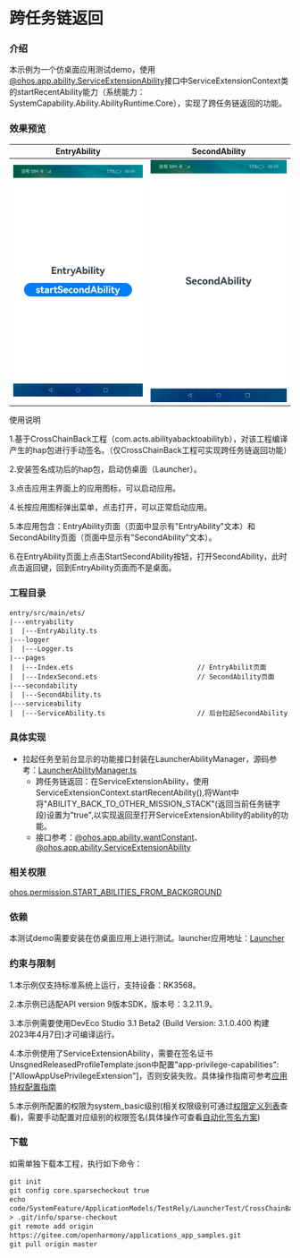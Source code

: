 # 跨任务链返回

### 介绍

本示例为一个仿桌面应用测试demo，使用[@ohos.app.ability.ServiceExtensionAbility](https://gitee.com/openharmony/interface_sdk-js/blob/master/api/@ohos.app.ability.ServiceExtensionAbility.d.ts)接口中ServiceExtensionContext类的startRecentAbility能力（系统能力：SystemCapability.Ability.AbilityRuntime.Core），实现了跨任务链返回的功能。

### 效果预览

| EntryAbility                                        | SecondAbility                                         |
| --------------------------------------------------- | ----------------------------------------------------- |
| ![entryAbility](./screenshots/zh/entryAbility.jpeg) | ![secondAbility](./screenshots/zh/secondAbility.jpeg) |

使用说明

1.基于CrossChainBack工程（com.acts.abilityabacktoabilityb），对该工程编译产生的hap包进行手动签名。（仅CrossChainBack工程可实现跨任务链返回功能）

2.安装签名成功后的hap包，启动仿桌面（Launcher）。

3.点击应用主界面上的应用图标，可以启动应用。

4.长按应用图标弹出菜单，点击打开，可以正常启动应用。

5.本应用包含：EntryAbility页面（页面中显示有"EntryAbility"文本）和SecondAbility页面（页面中显示有"SecondAbility"文本）。

6.在EntryAbility页面上点击StartSecondAbility按钮，打开SecondAbility，此时点击返回键，回到EntryAbility页面而不是桌面。


### 工程目录

```
entry/src/main/ets/
|---entryability
|  |---EntryAbility.ts                         
|---logger
|  |---Logger.ts
|---pages
|  |---Index.ets                               // EntryAbilit页面
|  |---IndexSecond.ets                         // SecondAbility页面
|---secondability
|  |---SecondAbility.ts
|---serviceability
|  |---ServiceAbility.ts                       // 后台拉起SecondAbility
```

### 具体实现

- 拉起任务至前台显示的功能接口封装在LauncherAbilityManager，源码参考：[LauncherAbilityManager.ts](../../../Launcher/base/src/main/ets/default/manager/LauncherAbilityManager.ts)
  - 跨任务链返回：在ServiceExtensionAbility，使用ServiceExtensionContext.startRecentAbility(),将Want中将"ABILITY_BACK_TO_OTHER_MISSION_STACK"(返回当前任务链字段)设置为"true",以实现返回至打开ServiceExtensionAbility的ability的功能。
  - 接口参考：[@ohos.app.ability.wantConstant](https://gitee.com/openharmony/interface_sdk-js/blob/master/api/@ohos.app.ability.wantConstant.d.ts)、[@ohos.app.ability.ServiceExtensionAbility](https://gitee.com/openharmony/interface_sdk-js/blob/master/api/@ohos.app.ability.ServiceExtensionAbility.d.ts)

### 相关权限

[ohos.permission.START_ABILITIES_FROM_BACKGROUND](https://gitee.com/openharmony/docs/blob/master/zh-cn/application-dev/security/permission-list.md)

### 依赖

本测试demo需要安装在仿桌面应用上进行测试。launcher应用地址：[Launcher](../../../Launcher/)

### 约束与限制

1.本示例仅支持标准系统上运行，支持设备：RK3568。

2.本示例已适配API version 9版本SDK，版本号：3.2.11.9。

3.本示例需要使用DevEco Studio 3.1 Beta2 (Build Version: 3.1.0.400 构建 2023年4月7日)才可编译运行。

4.本示例使用了ServiceExtensionAbility，需要在签名证书UnsgnedReleasedProfileTemplate.json中配置"app-privilege-capabilities": ["AllowAppUsePrivilegeExtension"]，否则安装失败。具体操作指南可参考[应用特权配置指南](https://gitee.com/openharmony/docs/blob/eb73c9e9dcdd421131f33bb8ed6ddc030881d06f/zh-cn/device-dev/subsystems/subsys-app-privilege-config-guide.md/)

5.本示例所配置的权限为system_basic级别(相关权限级别可通过[权限定义列表]( https://gitee.com/openharmony/docs/blob/master/zh-cn/application-dev/security/permission-list.md )查看)，需要手动配置对应级别的权限签名(具体操作可查看[自动化签名方案](https://docs.openharmony.cn/pages/v3.2/zh-cn/application-dev/security/hapsigntool-overview.md/))

### 下载

如需单独下载本工程，执行如下命令：
```
git init
git config core.sparsecheckout true
echo code/SystemFeature/ApplicationModels/TestRely/LauncherTest/CrossChainBack/ > .git/info/sparse-checkout
git remote add origin https://gitee.com/openharmony/applications_app_samples.git
git pull origin master
```